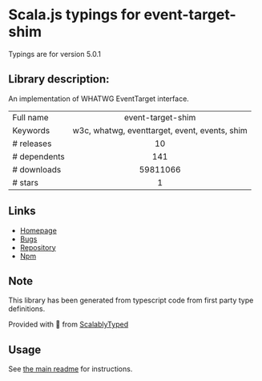 
# Scala.js typings for event-target-shim

Typings are for version 5.0.1

## Library description:
An implementation of WHATWG EventTarget interface.

|                    |                 |
| ------------------ | :-------------: |
| Full name          | event-target-shim |
| Keywords           | w3c, whatwg, eventtarget, event, events, shim |
| # releases         | 10 |
| # dependents       | 141 |
| # downloads        | 59811066 |
| # stars            | 1 |

## Links
- [Homepage](https://github.com/mysticatea/event-target-shim)
- [Bugs](https://github.com/mysticatea/event-target-shim/issues)
- [Repository](https://github.com/mysticatea/event-target-shim)
- [Npm](https://www.npmjs.com/package/event-target-shim)
    


## Note
This library has been generated from typescript code from first party type definitions.

Provided with :purple_heart: from [ScalablyTyped](https://github.com/oyvindberg/ScalablyTyped)

## Usage
See [the main readme](../../readme.md) for instructions.


